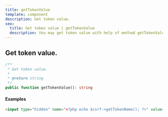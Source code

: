 ```yaml
---
title: getTokenValue
template: component
description: Get token value.
seo:
  title: Get token value | getTokenValue
  description: You may get token value with help of method getTokenValue
---
```


<h2 class="font-normal text-lg">
Get token value.
</h2>

```php
/**
 * Get token value.
 *
 * @return string
 */
public function getTokenValue(): string
```

#### Examples

```html
<input type="hidden" name="<?php echo $csrf->getTokenName(); ?>" value="<?php echo $csrf->getTokenValue(); ?>" />
```
